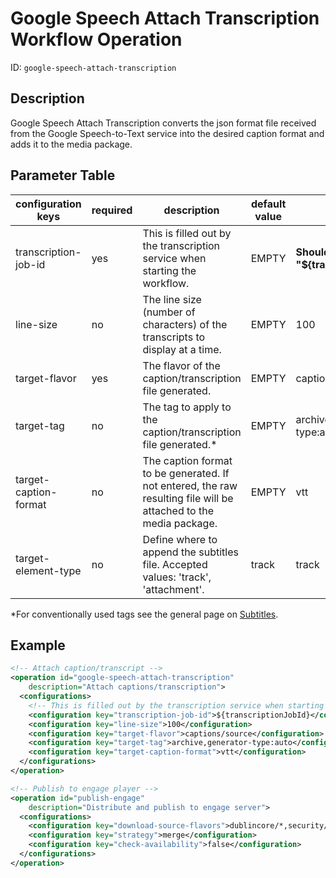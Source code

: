 Google Speech Attach Transcription Workflow Operation
=============================================================

ID: `google-speech-attach-transcription`


Description
-----------

Google Speech Attach Transcription converts the json format file received from the Google Speech-to-Text service 
into the desired caption format and adds it to the media package.


Parameter Table
---------------

|configuration keys    |required |description                                                                                                                 |default value|example|
|----------------------|---------|----------------------------------------------------------------------------------------------------------------------------|-------------|-------------|
|transcription-job-id  |yes      |This is filled out by the transcription service when starting the workflow.                                                 |EMPTY        |**Should always be "${transcriptionJobId}"**|
|line-size             |no       |The line size (number of characters) of the transcripts to display at a time.                                               |EMPTY        |100|
|target-flavor         |yes      |The flavor of the caption/transcription file generated.                                                                     |EMPTY        |captions/source|
|target-tag            |no       |The tag to apply to the caption/transcription file generated.*                                                              |EMPTY        |archive,generator-type:auto   |
|target-caption-format |no       |The caption format to be generated. If not entered, the raw resulting file will be attached to the media package.           |EMPTY        |vtt|
|target-element-type   |no       |Define where to append the subtitles file. Accepted values: 'track', 'attachment'.                                          |track        |track                                        |

*For conventionally used tags see the general page on [Subtitles](../../modules/subtitles).

Example
-------

```xml
<!-- Attach caption/transcript -->
<operation id="google-speech-attach-transcription"
    description="Attach captions/transcription">
  <configurations>
    <!-- This is filled out by the transcription service when starting this workflow -->
    <configuration key="transcription-job-id">${transcriptionJobId}</configuration>
    <configuration key="line-size">100</configuration>
    <configuration key="target-flavor">captions/source</configuration>
    <configuration key="target-tag">archive,generator-type:auto</configuration>
    <configuration key="target-caption-format">vtt</configuration>
  </configurations>
</operation>

<!-- Publish to engage player -->
<operation id="publish-engage"
    description="Distribute and publish to engage server">
  <configurations>
    <configuration key="download-source-flavors">dublincore/*,security/*,captions/*</configuration>
    <configuration key="strategy">merge</configuration>
    <configuration key="check-availability">false</configuration>
  </configurations>
</operation>
```
